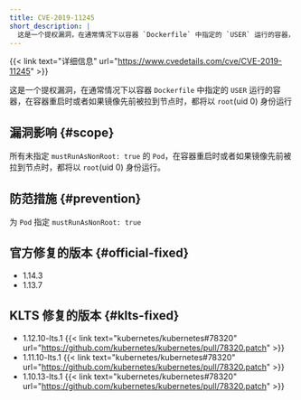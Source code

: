 ```yaml
---
title: CVE-2019-11245
short_description: |
  这是一个提权漏洞，在通常情况下以容器 `Dockerfile` 中指定的 `USER` 运行的容器，在容器重启时或者如果镜像先前被拉到节点时，都将以 `root`(uid 0) 身份运行
---
```


{{< link text="详细信息" url="https://www.cvedetails.com/cve/CVE-2019-11245" >}}

这是一个提权漏洞，在通常情况下以容器 `Dockerfile` 中指定的 `USER` 运行的容器，在容器重启时或者如果镜像先前被拉到节点时，都将以 `root`(uid 0) 身份运行

## 漏洞影响 {#scope}

所有未指定 `mustRunAsNonRoot: true` 的 `Pod`，在容器重启时或者如果镜像先前被拉到节点时，都将以 `root`(uid 0) 身份运行。

## 防范措施 {#prevention}

为 `Pod` 指定 `mustRunAsNonRoot: true`

## 官方修复的版本 {#official-fixed}

- 1.14.3
- 1.13.7

## KLTS 修复的版本 {#klts-fixed}

- 1.12.10-lts.1 {{< link text="kubernetes/kubernetes#78320" url="https://github.com/kubernetes/kubernetes/pull/78320.patch" >}}
- 1.11.10-lts.1 {{< link text="kubernetes/kubernetes#78320" url="https://github.com/kubernetes/kubernetes/pull/78320.patch" >}}
- 1.10.13-lts.1 {{< link text="kubernetes/kubernetes#78320" url="https://github.com/kubernetes/kubernetes/pull/78320.patch" >}}
